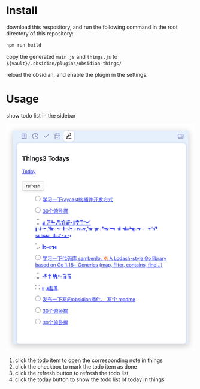 # Install

download this respository, and run the following command in the root directory of this repository:

```bash
npm run build
```

copy the generated `main.js` and `things.js` to `${vault}/.obsidian/plugins/obsidian-things/`

reload the obsidian, and enable the plugin in the settings.

# Usage

show todo list in the sidebar 

![](./show.png)

1. click the todo item to open the corresponding note in things
2. click the checkbox to mark the todo item as done 
3. click the refresh button to refresh the todo list
4. click the today button to show the todo list of today in things